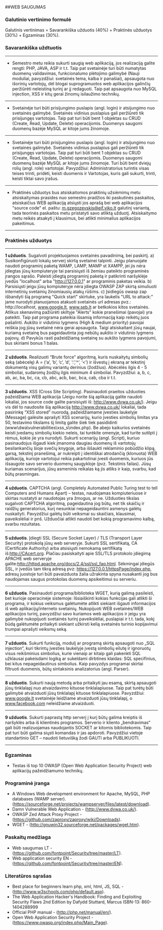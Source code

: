 ##WEB SAUGUMAS

### Galutinio vertinimo formulė

Galutinis vertinimas = Savarankiška užduotis (40%) + Praktinės užduotys (30%) + Egzaminas (30%). </li>


### Savarankiška uždtuotis

___
- Semestro metu reikia sukurti saugią web aplikaciją, jos realizaciją galite rengti: PHP, JAVA, ASP ir t.t. Taip pat svetainėje turi būti numatytas duomenų validavimas, funkcionalumo plėtojimo galimybė (Nauji moduliai, pavyzdžiui: svetainės tema, kalba ir panašiai), apsaugota nuo išorinių vartotojų, dėl blogai suprogramuotos web aplikacijos galinčių peržiūrėti neleistiną turinį ar jį redaguoti. Taip pat apsaugota nuo MySQL injection, XSS ir kitų gerai žinomų isilaužimo technikų.

___

- Svetainėje turi būti prisijungimo puslapis (angl. login) ir atsijungimo nuo svetainės galimybė. Svetainės vidinius puslapius gali peržiūreti tik prisijungęs vartotojas. Taip pat turi būti bent 1 objektas su CRUD (Create, Read, Update, Delete) operacijomis. Duomenys saugomi duomenų bazėje MySQL ar kitoje jums žinomoje.

___

- Svetainėje turi būti prisijungimo puslapis (angl. login) ir atsijungimo nuo svetainės galimybė. Svetainės vidinius puslapius gali peržiūreti tik prisijungęs vartotojas. Taip pat turi būti bent 1 objektas su CRUD (Create, Read, Update, Delete) operacijomis. Duomenys saugomi duomenų bazėje MySQL ar kitoje jums žinomoje. Turi būti bent dviejų rolių (angl. role) vartotojai. Pavyzdžiui: Administratorius turintis visas teises trinti, pridėti, keisti duomenis ir Vartotojas, kuris gali sukurti, trinti, keisti tiktai savo įrašus.

____

- Praktinės užduotys bus atsiskaitomos praktinių užsiėmimų metu atsiskaitymas prasides nuo semestro pradžios iki paskutinės paskaitos, atsiskaičius WEB aplikaciją atsiųsti jos aprašą bei web aplikacijos "source code" el. paštu: m.gzegozevskis@eif.viko.lt galutinį variantą, tada teorinės paskaitos metu pristatyti savo atliktą užduotį. Atsiskaitymo metu reikės atsakyti į klausimus, bei atlikti minimalius aplikacijos pakeitimus.

___

### Praktinės užduotys

___
**1 užduotis**. Sugalvoti projektuojamos svetainės pavadinimą, bei paskirtį. 
a) Susikonfigūruoti lokalų serverį skirtą svetainei talpinti. Jeigu planuojate naudoti programinį paketą WAMP, LAMP, MAMP st XAMPP, jei jis nėra įdiegtas jūsų kompiuteryje tai parsisiųsti iš žemiau pateikto programinės įrangos sąrašo. Paleisti įdiegtą programinį paketą ir patikrinti naršyklėje įvedūs "localhost" arba "http://127.0.0.1" ar programinis paketas veikia. 
b) Parsisiųsti jeigu jūsų kompiuteryje nėra įdiegta OWASP ZAP skirtą simuliuoti internetinių svetainių žinomiausių atakų rūšims. 
c) Įsidiegūs owasp zap išbandyti šią programą "Quick start" skirtuke, yra laukelis "URL to attack:" jame nurodyti planuojamos atakuoti svetainės url adresas pvz.: http://localhost, www.google.lt, www.seb.lt ar betkokios kitos svetainės. Atlikus skenavimą pažiūrėti skiltyje "Alerts" kokie pranešimai (pavojai) yra pateikti. Taip pat programa pateikia išsamią informaciją kaip reikėtų juos pašalinti. Aukšto ir vidutinio lygmens (High & medium priority) pavojai reiškia jog jūsų svetainė nėra gerai apsaugota. Taigi atsiskaitant jūsų naujai, kuriamą svetainę bus pageidautinta jog nebūtų aukšto ir vidutinio lygmens pajovų. 
d) Pavykūs rasti pažeidžiamą svetainę su aukšto lygmens pavojumi, bus skiriami bonus 1 balas.
___

**2 užduotis**. Realizuoti “Brute force” algoritmą, kuris nuskaitytų simbolių seką (abėcelę) A = (‘a’, ’b’, ’c’, ’d’, ’:’,’^’, ‘<’) ir išvestų į ekraną ar tekstinį dokumentą visų galimų variantų derinius (žodžius). Abėcėlės ilgis 4 - 5 simboliai, sudaromų žodžių ilgis minimum 4 simboliai. Pavyzdžiui: a, b, c, ab, ac, ba, bc, ca, cb, abc, acb, bac, bca, cab, cba ir t.t.
___
**3 užduotis**. XSS (Cross Site Scripting). Pasinaudoti praeitos užduoties pažeidžiama WEB aplikacija (Jeigu norite šią aplikaciją galite naudoti lokaliai, jos source code galite parsisiųsti iš: http://www.dvwa.co.uk/). Jeigu vis dėl to naudosite šią aplikaciją http://www.dvwa.co.uk/ lokaliai, tada pasirinkę “XSS stored” nuorodą, pažeidžiamame įvesties laukelyje (Message) galėsite aprašyti XSS scenarijų, kurio įvesties simbolių limitas yra 50, testavimo tikslams šį limitą galite šiek tiek pasididinti (www\dwa\vulnerabilities\xss_s\index.php). Be abejo kaikurios svetainės keisti įvedamų simbolių kiekio neleis, tai turėkite omenyje, kad turite sutilpti į rėmus, kokie jie yra nurodyti. Sukurti scenarijų (angl. Script), kuriuo pasinaudojus išgauti kiek įmanoma daugiau duomenų iš vartotojų besilankančių šioje svečių knygoje, arba iššaukti reklaminio pobūdžio klipą, garsą, tekstinį pranešimą, ar nukreipti į identiškai atrodančią (klonuota) WEB aplikaciją, kurioje vartotojui reikia pakartotinai įvesti duomenis, kuriuos jūs išsaugote savo serverio duomenų saugykloje (pvz. Tekstinis failas). Jūsų kuriamas scenarijus, jūsų asmeninis reikalas ką jis atliks ir kaip, svarbu, kad būtų prasmingas.
___
**4 užduotis**. CAPTCHA (angl. Completely Automated Public Turing test to tell Computers and Humans Apart) – testas, naudojamas kompiuteriuose ir skirtas nustatyti ar naudotojas yra žmogus, ar ne. Užduoties tikslas sugalvoti CAPTCHA algoritmą, pageidautina jog būtų, net tik skaičių ir raidžių generatorius, kurį nesunkiai nepageidauntini asmenys galėtų nuskaityti. Pavyzdžiui galėtų būti veiksmai su skaičiais, klausimai, paveikslėliai ir pnš. Užduočiai atlikti naudoti bet kokią programavimo kalbą, svarbu rezultatas.
___
**5 užduotis**. Įdiegti SSL (Secure Socket Layer) / TLS (Transport Layer Security) protokolą jūsų web serveryje. Sukurti SSL sertifikatą, CA (Certificate Authority) arba atsisiųsti nemokamą sertifikatą iš:http://CAcert.org. Plačiau pasiskaityti apie SSL/TLS protokolo įdiegimą APACHE web serveryje galite:http://httpd.apache.org/docs/2.4/ssl/ssl_faq.html. Sėkmingai įdiegūs SSL, ir įvedūs tam tikrą adresą pvz: https://127.0.0.1/httpsPage/index.php, adresų juostoje turi būti pavaizduota žalia užrakinta spyna nusakanti jog bus naudojamas saugus protokolas duomenų apsikeitimui su serveriu.
___
**6 užduotis**. Pasinaudoti programa/biblioteka WGET, kurią galimą pasileisti, bet kurioje operacinėje sistemoje: Išsiaiškinti kokias funkcijas gali atlikti ši programa, ir kokius veiksmus galėtumėte atlikti siekiant išgauti informacijos iš web aplikacijų/interneto svetainių. Nukopijuoti WEB svetainės/WEB aplikacijos turinį, pavyzdžiui savo kuriamos web aplikacijos ir jeigu yra galimybė nukopijuoti svetainės turinį paveikslėliai, puslapiai ir t.t. tada, kokį būdą galėtumėte pritaikyti siekiant užkirsti kelią svetainės turinio kopijavimui trumpai aprašyti veiksmų seką.
___
**7 užduotis**. Sukurti funkciją, modulį ar programą skirtą apsaugoti nuo „SQL injection“, kuri tikrintų įvesties laukelyje įvestą simbolių eilutę ir ignoruotų visus reikšminius simbolius, kurie vienaip ar kitaip gali pakenkti SQL užklausai pakeisdami logiką ar sukeldami dirbtines klaidas: SQL specifinius, bei kitus nepageidautinus simbolius. Kaip pavyzdys programai skirtai filtruoti duomenis, būtų sintaksinis analizatorius (angl. Parser).
___
**8 užduotis**. Sukurti naują metodą arba pritaikyti jau esamą, skirtą apsaugoti jūsų tinklalapį nuo atvaizdavimo kituose tinklalapiuose. Taip pat turėtų būti galimybė atvaizduoti jūsų tinklalapį kituose tinklalapiuose. Pavyzdžiui: www.google.lt svetainėje leidžiame atvaizduoti jūsų tinklalapį, o www.facebook.com neleidžiame atvaizduoti.
___
**9 užduotis**. Sukurti paprastą http serverį į kurį būtų galima kreiptis iš naršyklės arba iš klientinės programos. Serverio ir kliento „bendravimas“ gali būti realizuojamas naudojantis SOCKET ar kitomis bibliotekomis. Taip pat turi būti galima siųsti komandas ir jas apdoroti. Pavyzdžiui vietoje standartinio GET – naudoti lietuvišką žodi GAUTI arba PUBLIKUOTI.

___
### Egzaminas
- Testas iš top 10 OWASP (Open Web Application Security Project) web aplikacijų pažeidžiamumo technikų.

### Programinė įranga
- A Windows Web development environment for Apache, MySQL, PHP databases (WAMP server). (https://sourceforge.net/projects/wampserver/files/latest/download).
- Damn Vulnerable Web Application - (http://www.dvwa.co.uk/).
- OWASP Zed Attack Proxy Project - (https://github.com/zaproxy/zaproxy/wiki/Downloads).
- WGET - (http://gnuwin32.sourceforge.net/packages/wget.htm).

### Paskaitų medžiaga
- Web saugumas LT - (https://github.com/fontpoint/Security/tree/master/LT).
- Web application security EN - (https://github.com/fontpoint/Security/tree/master/EN).

### Literatūros sąrašas

- Best place for beginners learn php, xml, html, JS, SQL - (http://www.w3schools.com/php/default.asp).  
- The Web Application Hacker's Handbook: Finding and Exploiting Security Flaws 2nd Edition by Dafydd Stuttard, Marcus ISBN-13: 860-1404288999
- Official PHP manual - (http://php.net/manual/en/).
- Open Web Application Security Project - (https://www.owasp.org/index.php/Main_Page).
